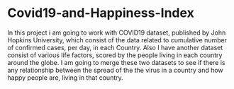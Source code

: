 # Covid19-and-Happiness-Index

In this project i am going to work with COVID19 dataset, published by John Hopkins University,
which consist of the data related to cumulative number of confirmed cases, per day, in each Country.
Also I have another dataset consist of various life factors, scored by the people living in each country around the globe.
I am going to merge these two datasets to see if there is any relationship between the spread of the the virus in a country 
and how happy people are, living in that country. 
